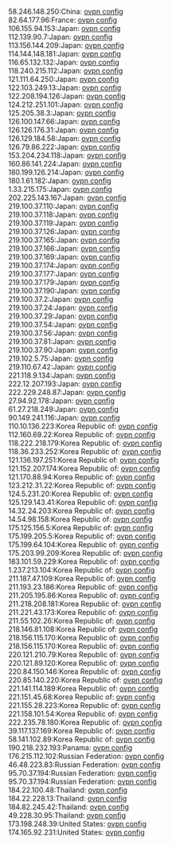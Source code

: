 58.246.148.250:China: [ovpn config](vpn/58_246_148_250.ovpn)  
82.64.177.96:France: [ovpn config](vpn/82_64_177_96.ovpn)  
106.155.94.153:Japan: [ovpn config](vpn/106_155_94_153.ovpn)  
112.139.90.7:Japan: [ovpn config](vpn/112_139_90_7.ovpn)  
113.156.144.209:Japan: [ovpn config](vpn/113_156_144_209.ovpn)  
114.144.148.181:Japan: [ovpn config](vpn/114_144_148_181.ovpn)  
116.65.132.132:Japan: [ovpn config](vpn/116_65_132_132.ovpn)  
118.240.215.112:Japan: [ovpn config](vpn/118_240_215_112.ovpn)  
121.111.64.250:Japan: [ovpn config](vpn/121_111_64_250.ovpn)  
122.103.249.13:Japan: [ovpn config](vpn/122_103_249_13.ovpn)  
122.208.194.126:Japan: [ovpn config](vpn/122_208_194_126.ovpn)  
124.212.251.101:Japan: [ovpn config](vpn/124_212_251_101.ovpn)  
125.205.38.3:Japan: [ovpn config](vpn/125_205_38_3.ovpn)  
126.100.147.66:Japan: [ovpn config](vpn/126_100_147_66.ovpn)  
126.126.176.31:Japan: [ovpn config](vpn/126_126_176_31.ovpn)  
126.129.184.58:Japan: [ovpn config](vpn/126_129_184_58.ovpn)  
126.79.86.222:Japan: [ovpn config](vpn/126_79_86_222.ovpn)  
153.204.234.118:Japan: [ovpn config](vpn/153_204_234_118.ovpn)  
160.86.141.224:Japan: [ovpn config](vpn/160_86_141_224.ovpn)  
180.199.126.214:Japan: [ovpn config](vpn/180_199_126_214.ovpn)  
180.1.61.182:Japan: [ovpn config](vpn/180_1_61_182.ovpn)  
1.33.215.175:Japan: [ovpn config](vpn/1_33_215_175.ovpn)  
202.225.143.167:Japan: [ovpn config](vpn/202_225_143_167.ovpn)  
219.100.37.110:Japan: [ovpn config](vpn/219_100_37_110.ovpn)  
219.100.37.118:Japan: [ovpn config](vpn/219_100_37_118.ovpn)  
219.100.37.119:Japan: [ovpn config](vpn/219_100_37_119.ovpn)  
219.100.37.126:Japan: [ovpn config](vpn/219_100_37_126.ovpn)  
219.100.37.165:Japan: [ovpn config](vpn/219_100_37_165.ovpn)  
219.100.37.166:Japan: [ovpn config](vpn/219_100_37_166.ovpn)  
219.100.37.169:Japan: [ovpn config](vpn/219_100_37_169.ovpn)  
219.100.37.174:Japan: [ovpn config](vpn/219_100_37_174.ovpn)  
219.100.37.177:Japan: [ovpn config](vpn/219_100_37_177.ovpn)  
219.100.37.179:Japan: [ovpn config](vpn/219_100_37_179.ovpn)  
219.100.37.190:Japan: [ovpn config](vpn/219_100_37_190.ovpn)  
219.100.37.2:Japan: [ovpn config](vpn/219_100_37_2.ovpn)  
219.100.37.24:Japan: [ovpn config](vpn/219_100_37_24.ovpn)  
219.100.37.29:Japan: [ovpn config](vpn/219_100_37_29.ovpn)  
219.100.37.54:Japan: [ovpn config](vpn/219_100_37_54.ovpn)  
219.100.37.56:Japan: [ovpn config](vpn/219_100_37_56.ovpn)  
219.100.37.81:Japan: [ovpn config](vpn/219_100_37_81.ovpn)  
219.100.37.90:Japan: [ovpn config](vpn/219_100_37_90.ovpn)  
219.102.5.75:Japan: [ovpn config](vpn/219_102_5_75.ovpn)  
219.110.67.42:Japan: [ovpn config](vpn/219_110_67_42.ovpn)  
221.118.9.134:Japan: [ovpn config](vpn/221_118_9_134.ovpn)  
222.12.207.193:Japan: [ovpn config](vpn/222_12_207_193.ovpn)  
222.229.248.87:Japan: [ovpn config](vpn/222_229_248_87.ovpn)  
27.94.92.178:Japan: [ovpn config](vpn/27_94_92_178.ovpn)  
61.27.218.249:Japan: [ovpn config](vpn/61_27_218_249.ovpn)  
90.149.241.116:Japan: [ovpn config](vpn/90_149_241_116.ovpn)  
110.10.136.223:Korea Republic of: [ovpn config](vpn/110_10_136_223.ovpn)  
112.160.69.22:Korea Republic of: [ovpn config](vpn/112_160_69_22.ovpn)  
118.222.218.179:Korea Republic of: [ovpn config](vpn/118_222_218_179.ovpn)  
118.36.233.252:Korea Republic of: [ovpn config](vpn/118_36_233_252.ovpn)  
121.136.197.251:Korea Republic of: [ovpn config](vpn/121_136_197_251.ovpn)  
121.152.207.174:Korea Republic of: [ovpn config](vpn/121_152_207_174.ovpn)  
121.170.88.94:Korea Republic of: [ovpn config](vpn/121_170_88_94.ovpn)  
123.212.31.22:Korea Republic of: [ovpn config](vpn/123_212_31_22.ovpn)  
124.5.231.20:Korea Republic of: [ovpn config](vpn/124_5_231_20.ovpn)  
125.129.143.41:Korea Republic of: [ovpn config](vpn/125_129_143_41.ovpn)  
14.32.24.203:Korea Republic of: [ovpn config](vpn/14_32_24_203.ovpn)  
14.54.98.158:Korea Republic of: [ovpn config](vpn/14_54_98_158.ovpn)  
175.125.156.5:Korea Republic of: [ovpn config](vpn/175_125_156_5.ovpn)  
175.199.205.5:Korea Republic of: [ovpn config](vpn/175_199_205_5.ovpn)  
175.199.64.104:Korea Republic of: [ovpn config](vpn/175_199_64_104.ovpn)  
175.203.99.209:Korea Republic of: [ovpn config](vpn/175_203_99_209.ovpn)  
183.101.59.229:Korea Republic of: [ovpn config](vpn/183_101_59_229.ovpn)  
1.237.213.104:Korea Republic of: [ovpn config](vpn/1_237_213_104.ovpn)  
211.187.47.109:Korea Republic of: [ovpn config](vpn/211_187_47_109.ovpn)  
211.193.23.186:Korea Republic of: [ovpn config](vpn/211_193_23_186.ovpn)  
211.205.195.86:Korea Republic of: [ovpn config](vpn/211_205_195_86.ovpn)  
211.218.208.181:Korea Republic of: [ovpn config](vpn/211_218_208_181.ovpn)  
211.221.43.173:Korea Republic of: [ovpn config](vpn/211_221_43_173.ovpn)  
211.55.102.26:Korea Republic of: [ovpn config](vpn/211_55_102_26.ovpn)  
218.146.81.108:Korea Republic of: [ovpn config](vpn/218_146_81_108.ovpn)  
218.156.115.170:Korea Republic of: [ovpn config](vpn/218_156_115_170.ovpn)  
218.156.115.170:Korea Republic of: [ovpn config](vpn/218_156_115_170.ovpn)  
220.121.210.79:Korea Republic of: [ovpn config](vpn/220_121_210_79.ovpn)  
220.121.89.120:Korea Republic of: [ovpn config](vpn/220_121_89_120.ovpn)  
220.84.150.146:Korea Republic of: [ovpn config](vpn/220_84_150_146.ovpn)  
220.85.140.220:Korea Republic of: [ovpn config](vpn/220_85_140_220.ovpn)  
221.141.114.189:Korea Republic of: [ovpn config](vpn/221_141_114_189.ovpn)  
221.151.45.68:Korea Republic of: [ovpn config](vpn/221_151_45_68.ovpn)  
221.155.28.223:Korea Republic of: [ovpn config](vpn/221_155_28_223.ovpn)  
221.158.101.54:Korea Republic of: [ovpn config](vpn/221_158_101_54.ovpn)  
222.235.78.180:Korea Republic of: [ovpn config](vpn/222_235_78_180.ovpn)  
39.117.137.169:Korea Republic of: [ovpn config](vpn/39_117_137_169.ovpn)  
58.141.102.89:Korea Republic of: [ovpn config](vpn/58_141_102_89.ovpn)  
190.218.232.193:Panama: [ovpn config](vpn/190_218_232_193.ovpn)  
176.215.112.102:Russian Federation: [ovpn config](vpn/176_215_112_102.ovpn)  
46.48.223.83:Russian Federation: [ovpn config](vpn/46_48_223_83.ovpn)  
95.70.37.194:Russian Federation: [ovpn config](vpn/95_70_37_194.ovpn)  
95.70.37.194:Russian Federation: [ovpn config](vpn/95_70_37_194.ovpn)  
184.22.100.48:Thailand: [ovpn config](vpn/184_22_100_48.ovpn)  
184.22.228.13:Thailand: [ovpn config](vpn/184_22_228_13.ovpn)  
184.82.245.42:Thailand: [ovpn config](vpn/184_82_245_42.ovpn)  
49.228.30.95:Thailand: [ovpn config](vpn/49_228_30_95.ovpn)  
173.198.248.39:United States: [ovpn config](vpn/173_198_248_39.ovpn)  
174.165.92.231:United States: [ovpn config](vpn/174_165_92_231.ovpn)  
